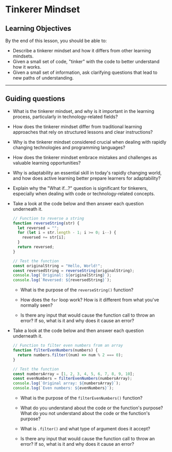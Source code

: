 # Tinkerer Mindset

## Learning Objectives

By the end of this lesson, you should be able to:

- Describe a tinkerer mindset and how it differs from other learning mindsets.
- Given a small set of code, "tinker" with the code to better understand how it works.
- Given a small set of information, ask clarifying questions that lead to new paths of understanding.

---

## Guiding questions

- What is the tinkerer mindset, and why is it important in the learning process, particularly in technology-related fields?

- How does the tinkerer mindset differ from traditional learning approaches that rely on structured lessons and clear instructions?

- Why is the tinkerer mindset considered crucial when dealing with rapidly changing technologies and programming languages?

- How does the tinkerer mindset embrace mistakes and challenges as valuable learning opportunities?

- Why is adaptability an essential skill in today's rapidly changing world, and how does active learning better prepare learners for adaptability?

- Explain why the "What if...?" question is significant for tinkerers, especially when dealing with code or technology-related concepts.

- Take a look at the code below and then answer each question underneath it.

  ```javascript
  // Function to reverse a string
  function reverseString(str) {
    let reversed = "";
    for (let i = str.length - 1; i >= 0; i--) {
      reversed += str[i];
    }
    return reversed;
  }

  // Test the function
  const originalString = "Hello, World!";
  const reversedString = reverseString(originalString);
  console.log(`Original: ${originalString}`);
  console.log(`Reversed: ${reversedString}`);
  ```

  - What is the purpose of the `reverseString()` function?

  - How does the `for` loop work? How is it different from what you've normally seen?

  - Is there any input that would cause the function call to throw an error? If so, what is it and why does it cause an error?

- Take a look at the code below and then answer each question underneath it.

  ```javascript
  // Function to filter even numbers from an array
  function filterEvenNumbers(numbers) {
    return numbers.filter((num) => num % 2 === 0);
  }

  // Test the function
  const numbersArray = [1, 2, 3, 4, 5, 6, 7, 8, 9, 10];
  const evenNumbers = filterEvenNumbers(numbersArray);
  console.log(`Original array: ${numbersArray}`);
  console.log(`Even numbers: ${evenNumbers}`);
  ```

  - What is the purpose of the `filterEvenNumbers()` function?

  - What do you understand about the code or the function's purpose? What do you not understand about the code or the function's purpose?

  - What is `.filter()` and what type of argument does it accept?

  - Is there any input that would cause the function call to throw an error? If so, what is it and why does it cause an error?
